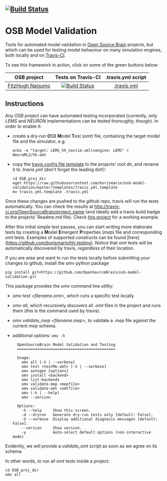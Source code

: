 [![Build Status](https://travis-ci.org/OpenSourceBrain/osb-model-validation.svg?branch=master)](https://travis-ci.org/OpenSourceBrain/osb-model-validation)
------------------------------------------

OSB Model Validation
====================

Tools for automated model validation in [Open Source Brain](http://www.opensourcebrain.org) projects, but which can be used for testing model behaviour on many simulation engines, both locally and on [Travis-CI](https://travis-ci.org).

To see this framework in action, click on some of the green buttons below:

|  OSB project   |   Tests on Travis-CI    |  .travis.yml script |
|----------|:-------------:|:------:|
|[FitzHugh Nagumo](http://www.opensourcebrain.org/projects/fitzhugh-nagumo-fitzhugh-1969) | [![Build Status](https://travis-ci.org/borismarin/FitzHugh-Nagumo.svg?branch=master)](https://travis-ci.org/borismarin/FitzHugh-Nagumo) | [.travis.yml](https://github.com/borismarin/FitzHugh-Nagumo/blob/master/.travis.yml) |


Instructions
------------

Any _OSB_ project can have automated testing incorporated (currently,
only _LEMS_ and _NEURON_ implementations can be tested thoroughly,
though). In order to enable it:

- create a dry-run <b>O</b>SB <b>M</b>odel <b>T</b>est (_omt_) file, containing the
  target model file and the simulator, e.g.
 
      echo -e "target: LEMS_hh_nostim.xml\nengine: LEMS" > NeuroML2/hh.omt
 

- copy the [travis config file template](templates/travis.yml.template) to the projects' root dir,
  and rename it to *.travis.yml* (don't forget the leading dot!):

      cd OSB_proj_dir
      wget https://raw.githubusercontent.com/borismarin/osb-model-validation/master/templates/travis.yml.template
      mv travis.yml.template .travis.yml


Once these changes are pushed to the _github_ repo, travis will run
the tests automatically. You can check the results at
http://travis-ci.org/OpenSourceBrain/project_name (and ideally add a
travis build badge to the projects' Readme.md file). Check 
[this project](https://github.com/borismarin/hh-testing) for a working example. 


After this initial simple test passes, you can start writing more
elaborate tests by creating a <b>M</b>odel <b>E</b>mergent <b>P</b>roperties (_mep_)
file and corresponding _omt_ tests. Examples of supported constructs can be found [here]
(https://github.com/borismarin/hh-testing). Notice that _omt_ tests will
be automatically discovered by travis, _regardless_ of their location.
    

If you are wise and want to run the tests locally before submitting
your changes to github, install the omv python package

    pip install git+https://github.com/OpenSourceBrain/osb-model-validation.git

This package provides the *omv* command line utility:

- *omv test <filename.omt>*, which runs a specific test locally

- *omv all*, which recursively discovers all _.omt_ files in the
  project and runs them (this is the command used by travis).

- *omv validate_mep <filename.mep>*, to validate a _.mep_ file
  against the current _mep_ schema.

- additional options: ```omv -h```

        OpenSourceBrain Model Validation and Testing
        ============================================
        
        Usage:
          omv all [-V | --verbose]
          omv test <testMe.omt> [-V | --verbose]
          omv autogen [options]
          omv install <backend>
          omv list-backends
          omv validate-mep <mepfile>
          omv validate-omt <omtfile>
          omv (-h | --help)
          omv --version
      
        Options:
          -h --help     Show this screen.
          -d --dryrun   Generate dry-run tests only [default: False].
          -V --verbose  Display additional diagnosis messages [default: False].
          --version     Show version.
          -y            Auto-select default options (non-interactive mode)

Evidently, we will provide a *validate_omt* script as soon as we agree on 
its schema.

In other words, to run all _omt_ tests inside a project: 

    cd OSB_proj_dir
    omv all
